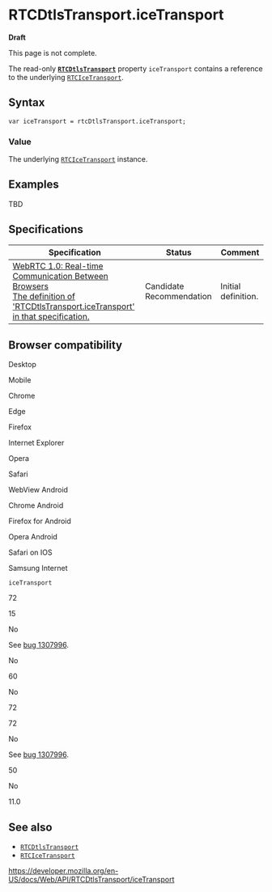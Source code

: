 # RTCDtlsTransport.iceTransport

**Draft**

This page is not complete.

The read-only **[`RTCDtlsTransport`](../rtcdtlstransport)** property `iceTransport` contains a reference to the underlying [`RTCIceTransport`](../rtcicetransport).

## Syntax

    var iceTransport = rtcDtlsTransport.iceTransport;

### Value

The underlying [`RTCIceTransport`](../rtcicetransport) instance.

## Examples

TBD

## Specifications

<table><thead><tr class="header"><th>Specification</th><th>Status</th><th>Comment</th></tr></thead><tbody><tr class="odd"><td><a href="https://w3c.github.io/webrtc-pc/#dom-rtcdtlstransport-icetransport">WebRTC 1.0: Real-time Communication Between Browsers<br />
<span class="small">The definition of 'RTCDtlsTransport.iceTransport' in that specification.</span></a></td><td><span class="spec-cr">Candidate Recommendation</span></td><td>Initial definition.</td></tr></tbody></table>

## Browser compatibility

Desktop

Mobile

Chrome

Edge

Firefox

Internet Explorer

Opera

Safari

WebView Android

Chrome Android

Firefox for Android

Opera Android

Safari on IOS

Samsung Internet

`iceTransport`

72

15

No

See [bug 1307996](https://bugzil.la/1307996).

No

60

No

72

72

No

See [bug 1307996](https://bugzil.la/1307996).

50

No

11.0

## See also

- [`RTCDtlsTransport`](../rtcdtlstransport)
- [`RTCIceTransport`](../rtcicetransport)

<a href="https://developer.mozilla.org/en-US/docs/Web/API/RTCDtlsTransport/iceTransport" class="_attribution-link">https://developer.mozilla.org/en-US/docs/Web/API/RTCDtlsTransport/iceTransport</a>
